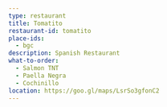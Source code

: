 ```yaml
---
type: restaurant
title: Tomatito
restaurant-id: tomatito 
place-ids:
  - bgc 
description: Spanish Restaurant
what-to-order:
  - Salmon TNT
  - Paella Negra 
  - Cochinillo
location: https://goo.gl/maps/LsrSo3gfonC2
---
```


